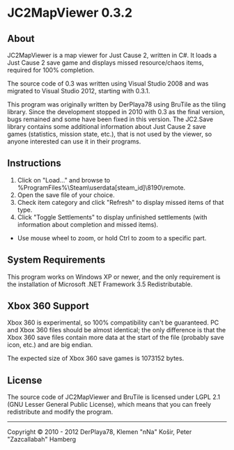 JC2MapViewer 0.3.2
==================

About
-----
JC2MapViewer is a map viewer for Just Cause 2, written in C#. It loads a Just Cause 2 save game and displays missed resource/chaos items, required for 100% completion.

The source code of 0.3 was written using Visual Studio 2008 and was migrated to Visual Studio 2012, starting with 0.3.1.

This program was originally written by DerPlaya78 using BruTile as the tiling library. Since the development stopped in 2010 with 0.3 as the final version,
bugs remained and some have been fixed in this version. The JC2.Save library contains some additional information about Just Cause 2 save games (statistics, mission
state, etc.), that is not used by the viewer, so anyone interested can use it in their programs.

Instructions
------------
1. Click on "Load..." and browse to %ProgramFiles%\Steam\userdata\[steam_id]\8190\remote.
2. Open the save file of your choice.
3. Check item category and click "Refresh" to display missed items of that type.
4. Click "Toggle Settlements" to display unfinished settlements (with information about completion and missed items).

- Use mouse wheel to zoom, or hold Ctrl to zoom to a specific part.

System Requirements
-------------------
This program works on Windows XP or newer, and the only requirement is the installation of Microsoft .NET Framework 3.5 Redistributable.

Xbox 360 Support
----------------
Xbox 360 is experimental, so 100% compatibility can't be guaranteed. PC and Xbox 360 files should be almost identical; the only difference is that the Xbox 360 save files
contain more data at the start of the file (probably save icon, etc.) and are big endian.

The expected size of Xbox 360 save games is 1073152 bytes.

License
-------
The source code of JC2MapViewer and BruTile is licensed under LGPL 2.1 (GNU Lesser General Public License), which means that you can freely redistribute and modify the program.

- - - - - - - - - - - - - - - - - - - - - - - - - - - - - -
Copyright &copy; 2010 - 2012 DerPlaya78, Klemen "nNa" Košir, Peter "Zazcallabah" Hamberg
